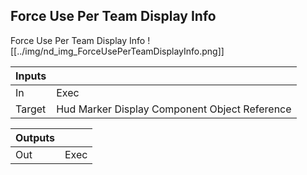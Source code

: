## Force Use Per Team Display Info
Force Use Per Team Display Info
![[../img/nd_img_ForceUsePerTeamDisplayInfo.png]]

|Inputs||
|--|--|
| In | Exec |
| Target | Hud Marker Display Component Object Reference |

|Outputs||
|--|--|
| Out | Exec |
